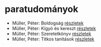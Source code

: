 # paratudományok

- Müller, Péter: Boldogság [részletek](_details/%7Bopf.creator%7D.md#id_112)
- Müller, Péter: Kígyó és kereszt [részletek](_details/%7Bopf.creator%7D.md#id_113)
- Müller, Péter: Szeretetkönyv [részletek](_details/%7Bopf.creator%7D.md#id_115)
- Müller, Péter: Titkos tanítások [részletek](_details/%7Bopf.creator%7D.md#id_116)